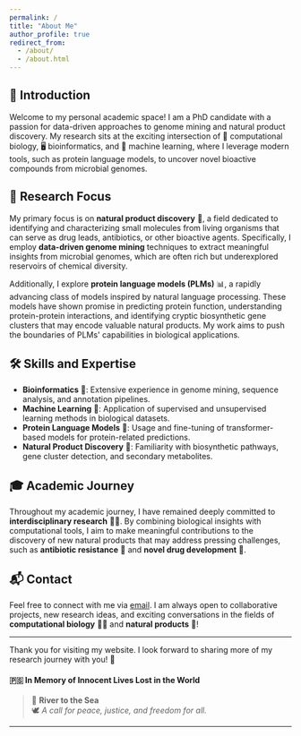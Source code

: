 ```yaml
---
permalink: /
title: "About Me"
author_profile: true
redirect_from: 
  - /about/
  - /about.html
---
```



## 🌱 Introduction

Welcome to my personal academic space! I am a PhD candidate with a passion for data-driven approaches to genome mining and natural product discovery. My research sits at the exciting intersection of 🧬 computational biology, 🖥️ bioinformatics, and 🤖 machine learning, where I leverage modern tools, such as protein language models, to uncover novel bioactive compounds from microbial genomes.

## 🔬 Research Focus

My primary focus is on **natural product discovery** 🌿, a field dedicated to identifying and characterizing small molecules from living organisms that can serve as drug leads, antibiotics, or other bioactive agents. Specifically, I employ **data-driven genome mining** techniques to extract meaningful insights from microbial genomes, which are often rich but underexplored reservoirs of chemical diversity.

Additionally, I explore **protein language models (PLMs)** 📊, a rapidly advancing class of models inspired by natural language processing. These models have shown promise in predicting protein function, understanding protein-protein interactions, and identifying cryptic biosynthetic gene clusters that may encode valuable natural products. My work aims to push the boundaries of PLMs' capabilities in biological applications.

## 🛠️ Skills and Expertise

- **Bioinformatics** 🧬: Extensive experience in genome mining, sequence analysis, and annotation pipelines.
- **Machine Learning** 🤖: Application of supervised and unsupervised learning methods in biological datasets.
- **Protein Language Models** 🧠: Usage and fine-tuning of transformer-based models for protein-related predictions.
- **Natural Product Discovery** 🌿: Familiarity with biosynthetic pathways, gene cluster detection, and secondary metabolites.

## 🎓 Academic Journey

Throughout my academic journey, I have remained deeply committed to **interdisciplinary research** 🧑‍🔬. By combining biological insights with computational tools, I aim to make meaningful contributions to the discovery of new natural products that may address pressing challenges, such as **antibiotic resistance** 🦠 and **novel drug development** 💊.

## 📬 Contact

Feel free to connect with me via [email](mailto:h.xiang@siat.ac.cn). I am always open to collaborative projects, new research ideas, and exciting conversations in the fields of **computational biology** 🧑‍🔬 and **natural products** 🌱!

---

Thank you for visiting my website. I look forward to sharing more of my research journey with you! 🚀

#### 🇵🇸 In Memory of Innocent Lives Lost in the World

> 🌊 **River to the Sea**  
> 🕊️ _A call for peace, justice, and freedom for all._

---

